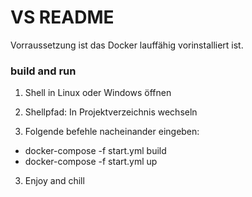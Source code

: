 # VS README
Vorraussetzung ist das Docker lauffähig vorinstalliert ist.   
### build and run
1. Shell in Linux oder Windows öffnen

2. Shellpfad: In Projektverzeichnis wechseln

2. Folgende befehle nacheinander eingeben:
- docker-compose -f start.yml build
- docker-compose -f start.yml up

3. Enjoy and chill 